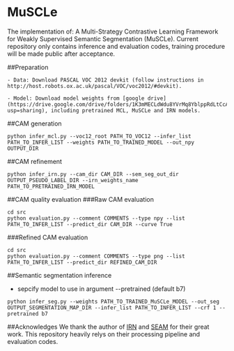 # MuSCLe
 The implementation of: A Multi-Strategy Contrastive Learning Framework for Weakly Supervised Semantic Segmentation  (MuSCLe). Current repository only contains
inference and evaluation codes, training procedure will be made public after acceptance.

 
##Preparation
```
- Data: Download PASCAL VOC 2012 devkit (follow instructions in http://host.robots.ox.ac.uk/pascal/VOC/voc2012/#devkit).

- Model: Download model weights from [google drive](https://drive.google.com/drive/folders/1K3mMECLdWdu8YVrMq8YblppRdLtCcAaW?usp=sharing), including pretrained MCL, MuSCLe and IRN models.
```

##CAM generation
```
python infer_mcl.py --voc12_root PATH_TO_VOC12 --infer_list PATH_TO_INFER_LIST --weights PATH_TO_TRAINED_MODEL --out_npy OUTPUT_DIR
```

##CAM refinement
```
python infer_irn.py --cam_dir CAM_DIR --sem_seg_out_dir OUTPUT_PSEUDO_LABEL_DIR --irn_weights_name PATH_TO_PRETRAINED_IRN_MODEL
```

##CAM quality evaluation
###Raw CAM evaluation
```
cd src
python evaluation.py --comment COMMENTS --type npy --list PATH_TO_INFER_LIST --predict_dir CAM_DIR --curve True
```

###Refined CAM evaluation
```
cd src
python evaluation.py --comment COMMENTS --type png --list PATH_TO_INFER_LIST --predict_dir REFINED_CAM_DIR 
```

##Semantic segmentation inference
- sepcify model to use in argument --pretrained (default b7)
```
python infer_seg.py --weights PATH_TO_TRAINED_MuSCLe_MODEL --out_seg OUTPUT_SEGMENTATION_MAP_DIR --infer_list PATH_TO_INFER_LIST --crf 1 --pretrained b7
```

##Acknowledges
We thank the author of [IRN](https://github.com/jiwoon-ahn/irn) and [SEAM](https://github.com/YudeWang/SEAM) for their great work. This repository heavily relys on their processing pipeline and evaluation codes.
